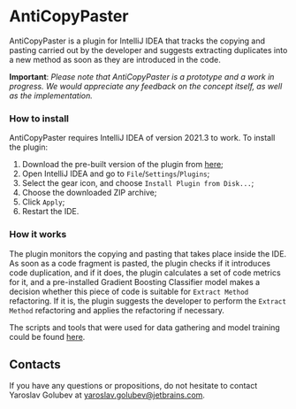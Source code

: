 # AntiCopyPaster

AntiCopyPaster is a plugin for IntelliJ IDEA that tracks the copying and pasting carried out by the developer and suggests extracting duplicates into a new method as soon as they are introduced in the code.

**Important**: _Please note that AntiCopyPaster is a prototype and a work in progress. We would appreciate any feedback on the concept itself, as well as the implementation._

### How to install

AntiCopyPaster requires IntelliJ IDEA of version 2021.3 to work. To install the plugin:

1. Download the pre-built version of the plugin from [here](https://drive.google.com/file/d/1ykxBnbpsj91VvvG_yAh0nzePbiJ0XwsE/view?usp=sharing); 
2. Open IntelliJ IDEA and go to `File`/`Settings`/`Plugins`;
3. Select the gear icon, and choose `Install Plugin from Disk...`;
4. Choose the downloaded ZIP archive;
5. Click `Apply`;
6. Restart the IDE.

### How it works

The plugin monitors the copying and pasting that takes place inside the IDE. As soon as a code fragment is pasted, the plugin checks if it introduces code duplication, and if it does, the plugin calculates a set of code metrics for it, and a pre-installed Gradient Boosting Classifier model makes a decision whether this piece of code is suitable for `Extract Method` refactoring. If it is, the plugin suggests the developer to perform the `Extract Method` refactoring and applies the refactoring if necessary.

The scripts and tools that were used for data gathering and model training could be found [here](https://github.com/JetBrains-Research/extract-method-experiments).

## Contacts

If you have any questions or propositions, do not hesitate to contact Yaroslav Golubev at yaroslav.golubev@jetbrains.com.
